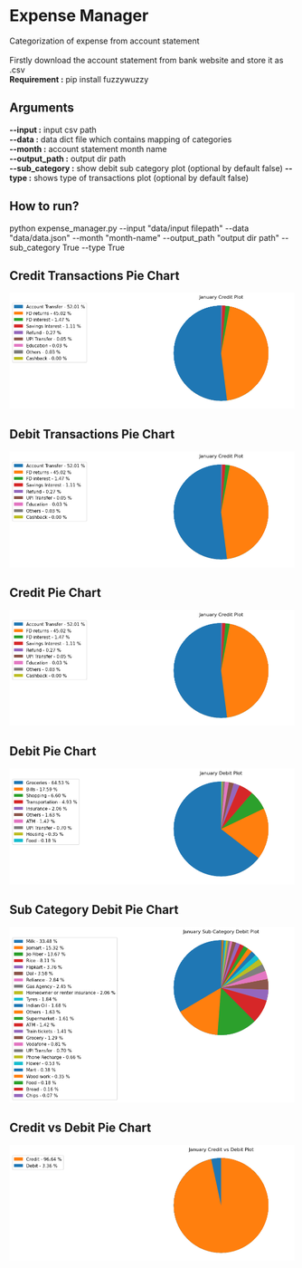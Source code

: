 # Expense Manager
Categorization of expense from account statement\
\
Firstly download the account statement from bank website and store it as .csv\
**Requirement :** pip install fuzzywuzzy 
  
## Arguments
**--input :** input csv path\
**--data :** data dict file which contains mapping of categories\
**--month :** account statement month name\
**--output_path :** output dir path\
**--sub_category :** show debit sub category plot (optional by default false)
**--type :** shows type of transactions plot (optional by default false)

## How to run?
python expense_manager.py --input "data/input filepath" --data "data/data.json" --month "month-name" --output_path "output dir path" --sub_category True --type True

## Credit Transactions Pie Chart
![Credit Transactions](https://github.com/Anirudh1905/Expense_manager/blob/main/outputs/January%20Credit.png)

## Debit Transactions Pie Chart
![Debit Transactions](https://github.com/Anirudh1905/Expense_manager/blob/main/outputs/January%20Credit.png)

## Credit Pie Chart
![Credit Pie Chart](https://github.com/Anirudh1905/Expense_manager/blob/main/outputs/January%20Credit.png)

## Debit Pie Chart
![Debit Pie Chart](https://github.com/Anirudh1905/Expense_manager/blob/main/outputs/January%20Debit.png)

## Sub Category Debit Pie Chart
![Sub Category Debit Pie Chart](https://github.com/Anirudh1905/Expense_manager/blob/main/outputs/January%20Sub%20Category%20Debit.png)

## Credit vs Debit Pie Chart
![Credit vs Debit Pie Chart](https://github.com/Anirudh1905/Expense_manager/blob/main/outputs/January%20Credit%20vs%20Debit.png)
